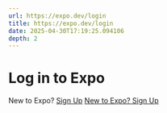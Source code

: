 ```yaml
---
url: https://expo.dev/login
title: https://expo.dev/login
date: 2025-04-30T17:19:25.094106
depth: 2
---
```


# Log in to Expo
New to Expo?
[Sign Up](https://expo.dev/signup)
[New to Expo? Sign Up](https://expo.dev/signup)

